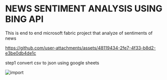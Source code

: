 #  NEWS SENTIMENT ANALYSIS USING BING API
This is end to end microsoft fabric project that analyze of sentiments of news

https://github.com/user-attachments/assets/48119434-2fe7-4f33-b8d2-e3be0db4de1c

step1 convert csv to json using google sheets

![import](https://github.com/user-attachments/assets/573c611d-9f5e-4775-a526-2b4ec5788e07)



